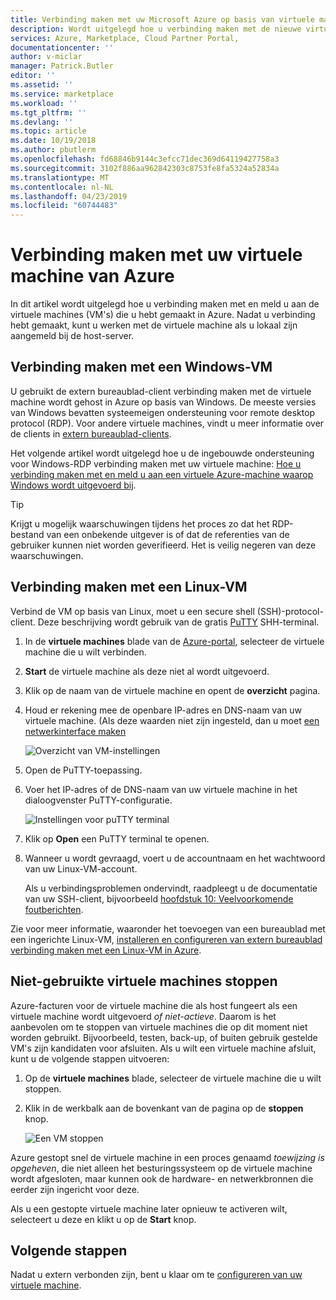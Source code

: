 ```yaml
---
title: Verbinding maken met uw Microsoft Azure op basis van virtuele machine | Microsoft Docs
description: Wordt uitgelegd hoe u verbinding maken met de nieuwe virtuele machine is gemaakt op Azure.
services: Azure, Marketplace, Cloud Partner Portal,
documentationcenter: ''
author: v-miclar
manager: Patrick.Butler
editor: ''
ms.assetid: ''
ms.service: marketplace
ms.workload: ''
ms.tgt_pltfrm: ''
ms.devlang: ''
ms.topic: article
ms.date: 10/19/2018
ms.author: pbutlerm
ms.openlocfilehash: fd68846b9144c3efcc71dec369d64119427758a3
ms.sourcegitcommit: 3102f886aa962842303c8753fe8fa5324a52834a
ms.translationtype: MT
ms.contentlocale: nl-NL
ms.lasthandoff: 04/23/2019
ms.locfileid: "60744483"
---
```

# <a name="connect-to-your-azure-based-virtual-machine"></a>Verbinding maken met uw virtuele machine van Azure

In dit artikel wordt uitgelegd hoe u verbinding maken met en meld u aan de virtuele machines (VM's) die u hebt gemaakt in Azure.  Nadat u verbinding hebt gemaakt, kunt u werken met de virtuele machine als u lokaal zijn aangemeld bij de host-server. 

## <a name="connect-to-a-windows-based-vm"></a>Verbinding maken met een Windows-VM

U gebruikt de extern bureaublad-client verbinding maken met de virtuele machine wordt gehost in Azure op basis van Windows.  De meeste versies van Windows bevatten systeemeigen ondersteuning voor remote desktop protocol (RDP).  Voor andere virtuele machines, vindt u meer informatie over de clients in [extern bureaublad-clients](https://docs.microsoft.com/windows-server/remote/remote-desktop-services/clients/remote-desktop-clients).  

Het volgende artikel wordt uitgelegd hoe u de ingebouwde ondersteuning voor Windows-RDP verbinding maken met uw virtuele machine: [Hoe u verbinding maken met en meld u aan een virtuele Azure-machine waarop Windows wordt uitgevoerd bij](../../../virtual-machines/windows/connect-logon.md).  

>[!TIP]
> Krijgt u mogelijk waarschuwingen tijdens het proces zo dat het RDP-bestand van een onbekende uitgever is of dat de referenties van de gebruiker kunnen niet worden geverifieerd.  Het is veilig negeren van deze waarschuwingen.


## <a name="connect-to-a-linux-based-vm"></a>Verbinding maken met een Linux-VM

Verbind de VM op basis van Linux, moet u een secure shell (SSH)-protocol-client.  Deze beschrijving wordt gebruik van de gratis [PuTTY](https://www.ssh.com/ssh/putty/) SHH-terminal.

1. In de **virtuele machines** blade van de [Azure-portal](https://ms.portal.azure.com), selecteer de virtuele machine die u wilt verbinden.  
2. **Start** de virtuele machine als deze niet al wordt uitgevoerd.
3. Klik op de naam van de virtuele machine en opent de **overzicht** pagina.
4. Houd er rekening mee de openbare IP-adres en DNS-naam van uw virtuele machine.  (Als deze waarden niet zijn ingesteld, dan u moet [een netwerkinterface maken](https://docs.microsoft.com/azure/virtual-network/virtual-network-network-interface#create-a-network-interface)

   ![Overzicht van VM-instellingen](./media/publishvm_019.png)
 
5. Open de PuTTY-toepassing.  
6. Voer het IP-adres of de DNS-naam van uw virtuele machine in het dialoogvenster PuTTY-configuratie. 

   ![Instellingen voor puTTY terminal](./media/publishvm_020.png)
 
7. Klik op **Open** een PuTTY terminal te openen.  
8. Wanneer u wordt gevraagd, voert u de accountnaam en het wachtwoord van uw Linux-VM-account. 

   Als u verbindingsproblemen ondervindt, raadpleegt u de documentatie van uw SSH-client, bijvoorbeeld [hoofdstuk 10: Veelvoorkomende foutberichten](https://www.ssh.com/ssh/putty/putty-manuals/0.68/Chapter10.html#errors).

Zie voor meer informatie, waaronder het toevoegen van een bureaublad met een ingerichte Linux-VM, [installeren en configureren van extern bureaublad verbinding maken met een Linux-VM in Azure](../../../virtual-machines/linux/use-remote-desktop.md).


## <a name="stop-unused-vms"></a>Niet-gebruikte virtuele machines stoppen
Azure-facturen voor de virtuele machine die als host fungeert als een virtuele machine wordt uitgevoerd *of niet-actieve*.  Daarom is het aanbevolen om te stoppen van virtuele machines die op dit moment niet worden gebruikt.  Bijvoorbeeld, testen, back-up, of buiten gebruik gestelde VM's zijn kandidaten voor afsluiten. Als u wilt een virtuele machine afsluit, kunt u de volgende stappen uitvoeren:

1. Op de **virtuele machines** blade, selecteer de virtuele machine die u wilt stoppen. 
2. Klik in de werkbalk aan de bovenkant van de pagina op de **stoppen** knop.

   ![Een VM stoppen](./media/publishvm_018.png)

Azure gestopt snel de virtuele machine in een proces genaamd *toewijzing is opgeheven*, die niet alleen het besturingssysteem op de virtuele machine wordt afgesloten, maar kunnen ook de hardware- en netwerkbronnen die eerder zijn ingericht voor deze.

Als u een gestopte virtuele machine later opnieuw te activeren wilt, selecteert u deze en klikt u op de **Start** knop.


## <a name="next-steps"></a>Volgende stappen

Nadat u extern verbonden zijn, bent u klaar om te [configureren van uw virtuele machine](./cpp-configure-vm.md).
